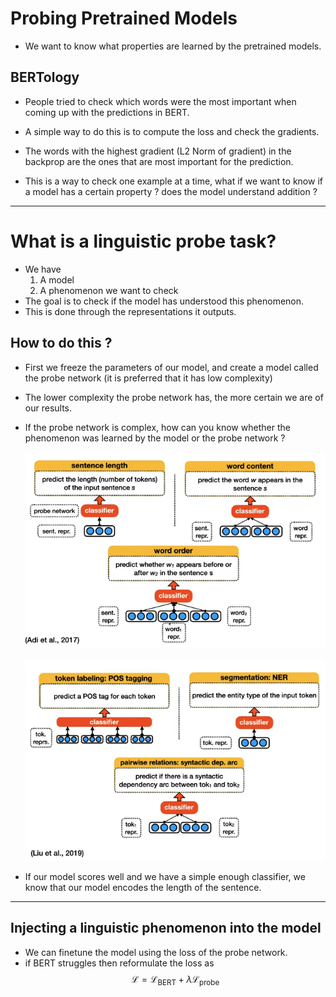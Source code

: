 # Probing Pretrained Models

- We want to know what properties are learned by the pretrained models.

## BERTology
- People tried to check which words were the most important when coming up with the predictions in BERT.
- A simple way to do this is to compute the loss and check the gradients.
- The words with the highest gradient (L2 Norm of gradient) in the backprop are the ones that are most important for the prediction.

- This is a way to check one example at a time, what if we want to know if a model has a certain property ? does the model understand addition ?
----------

# What is a linguistic probe task?

- We have
  1. A model
  2. A phenomenon we want to check
- The goal is to check if the model has understood this phenomenon.
- This is done through the representations it outputs.

## How to do this ?

- First we freeze the parameters of our model, and create a model called the probe network (it is preferred that it has low complexity)
- The lower complexity the probe network has, the more certain we are of our results.
- If the probe network is complex, how can you know whether the phenomenon was learned by the model or the probe network ?

    ![alt](./images/18-linguistic-probe-tasks/example-on-probe-tasks.png)

    ![alt](./images/18-linguistic-probe-tasks/example2-on-probe-tasks.png)

- If our model scores well and we have a simple enough classifier, we know that our model encodes the length of the sentence.

----------

## Injecting a linguistic phenomenon into the model

- We can finetune the model using the loss of the probe network.
- if BERT struggles then reformulate the loss as
  $$
    \mathcal{L} = \mathcal{L}_{\text{BERT}} + \lambda \mathcal{L}_{\text{probe}}
  $$ 

